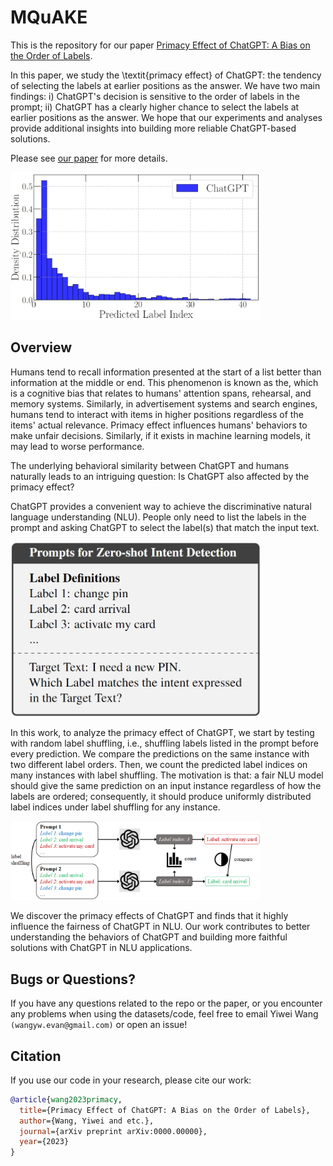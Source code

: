# MQuAKE

This is the repository for our paper [Primacy Effect of ChatGPT: A Bias on the Order of Labels](https://openreview.net/).

In this paper, we study the \textit{primacy effect} of ChatGPT: the tendency of selecting the labels at earlier positions as the answer.
We have two main findings: i) ChatGPT's decision is sensitive to the order of labels in the prompt; ii) ChatGPT has a clearly higher chance to select the labels at earlier positions as the answer. We hope that our experiments and analyses provide additional insights into building more reliable ChatGPT-based solutions.

Please see [our paper](https://openreview.net/) for more details.

<img src="fig_1.png" width="400">

## Overview

Humans tend to recall information presented at the start of a list better than information at the middle or end. This phenomenon is known as the, which is a cognitive bias that relates to humans' attention spans, rehearsal, and memory systems. Similarly, in advertisement systems and search engines, humans tend to interact with items in higher positions regardless of the items' actual relevance. Primacy effect influences humans' behaviors to make unfair decisions. Similarly, if it exists in machine learning models, it may lead to worse performance.

The underlying behavioral similarity between ChatGPT and humans naturally leads to an intriguing question: Is ChatGPT also affected by the primacy effect?

ChatGPT provides a convenient way to achieve the discriminative natural language understanding (NLU). People only need to list the labels in the prompt and asking ChatGPT to select the label(s) that match the input text. 

<img src="fig_2.png" width="400">

In this work, to analyze the primacy effect of ChatGPT, we start by testing with random label shuffling, i.e., shuffling labels listed in the prompt before every prediction. We compare the predictions on the same instance with two different label orders. Then, we count the predicted label indices on many instances with label shuffling. The motivation is that: a fair NLU model should give the same prediction on an input instance regardless of how the labels are ordered; consequently, it should produce uniformly distributed label indices under label shuffling for any instance.

<img src="fig_3.png" width="400">

We discover the primacy effects of ChatGPT and finds that it highly influence the fairness of ChatGPT in NLU.
Our work contributes to better understanding the behaviors of ChatGPT and building more faithful solutions with ChatGPT in NLU applications.

## Bugs or Questions?
If you have any questions related to the repo or the paper, or you encounter any problems when using the datasets/code, feel free to email Yiwei Wang `(wangyw.evan@gmail.com)` or open an issue!

## Citation
If you use our code in your research, please cite our work:
```bibtex
@article{wang2023primacy,
  title={Primacy Effect of ChatGPT: A Bias on the Order of Labels},
  author={Wang, Yiwei and etc.},
  journal={arXiv preprint arXiv:0000.00000},
  year={2023}
}
```